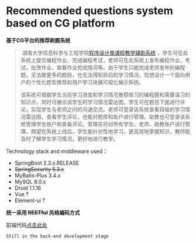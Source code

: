 # Recommended questions system based on CG platform

**基于CG平台的推荐刷题系统**

> ​ 湖南大学信息科学与工程学院[程序设计类课程教学辅助系统](http://202.197.98.89/indexcs/simple.jsp?loginErr=0) ，学生可在此系统上提交编程作业、完成编程考试，老师可在此系统上发布编程作业、考试，批改作业、查看作业完成情况等。由于学生只能完成老师发布的编程题，无法做更多的题目，也无法得知目前的学习情况，现想设计一个面向用户的个性化题型推荐和用户学习进展可视化展示系统。
>
> ​ 该系统可根据学生当前学习进度和学习情况推荐练习的编程题和需要温习的知识点，同时可展示该学生的学习情况雷达图。学生可在题目下面进行评论，实现学生与老师之间的沟通交流。老师可登录该系统查看班级的学习情况雷达图，查看学生评论，也能对题库和账户进行管理。助教也可登录该系统管理学生账户和查看评论。管理员可对所有学生、老师、助教账户进行管理。期望在系统上线后，学生能针对性地学习，更高效地掌握知识，教师能及时了解学生学习情况，更好地进行教学。

Technology stack and middleware used：

- SpringBoot 2.3.x.RELEASE
- ~~SpringSecurity 5.3.x~~
- MyBatis-Plus 3.4.x
- MySQL 8.0.x
- Druid 1.1.16
- Vue ?
- Element-ui ?

**统一采用  ~~RESTful~~ 风格编码方式**

前端代码[点击此处](https://gitee.com/jiajia212/cg)

`Still in the back-end development stage`